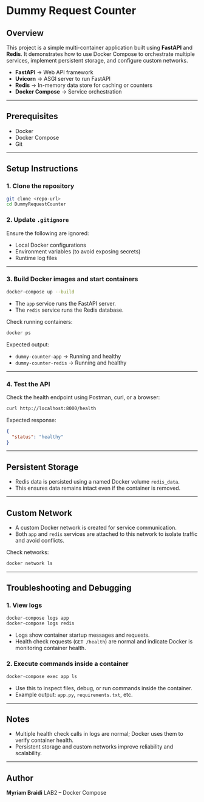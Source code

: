 # Dummy Request Counter

## Overview

This project is a simple multi-container application built using **FastAPI** and **Redis**.
It demonstrates how to use Docker Compose to orchestrate multiple services, implement persistent storage, and configure custom networks.

* **FastAPI** → Web API framework
* **Uvicorn** → ASGI server to run FastAPI
* **Redis** → In-memory data store for caching or counters
* **Docker Compose** → Service orchestration

---

## Prerequisites

* Docker
* Docker Compose
* Git

---

## Setup Instructions

### 1. Clone the repository

```bash
git clone <repo-url>
cd DummyRequestCounter
```

### 2. Update `.gitignore`

Ensure the following are ignored:

* Local Docker configurations
* Environment variables (to avoid exposing secrets)
* Runtime log files

---

### 3. Build Docker images and start containers

```bash
docker-compose up --build
```

* The `app` service runs the FastAPI server.
* The `redis` service runs the Redis database.

Check running containers:

```bash
docker ps
```

Expected output:

* `dummy-counter-app` → Running and healthy
* `dummy-counter-redis` → Running and healthy

---

### 4. Test the API

Check the health endpoint using Postman, curl, or a browser:

```bash
curl http://localhost:8000/health
```

Expected response:

```json
{
  "status": "healthy"
}
```

---

## Persistent Storage

* Redis data is persisted using a named Docker volume `redis_data`.
* This ensures data remains intact even if the container is removed.

---

## Custom Network

* A custom Docker network is created for service communication.
* Both `app` and `redis` services are attached to this network to isolate traffic and avoid conflicts.

Check networks:

```bash
docker network ls
```

---

## Troubleshooting and Debugging

### 1. View logs

```bash
docker-compose logs app
docker-compose logs redis
```

* Logs show container startup messages and requests.
* Health check requests (`GET /health`) are normal and indicate Docker is monitoring container health.

### 2. Execute commands inside a container

```bash
docker-compose exec app ls
```

* Use this to inspect files, debug, or run commands inside the container.
* Example output: `app.py`, `requirements.txt`, etc.

---

## Notes

* Multiple health check calls in logs are normal; Docker uses them to verify container health.
* Persistent storage and custom networks improve reliability and scalability.

---

## Author

**Myriam Braidi**
LAB2 – Docker Compose  


